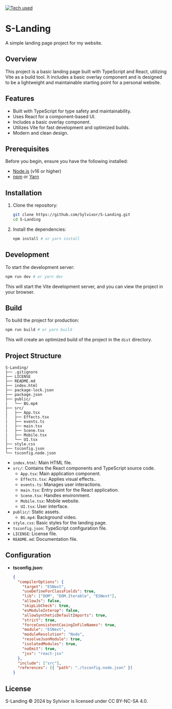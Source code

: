 [![Tech used](https://skillicons.dev/icons?i=html,css,ts,react,vite)](https://skillicons.dev)

# S-Landing

A simple landing page project for my website.

## Overview

This project is a basic landing page built with TypeScript and React, utilizing Vite as a build tool. It includes a basic overlay component and is designed to be a lightweight and maintainable starting point for a personal website.

## Features

-   Built with TypeScript for type safety and maintainability.
-   Uses React for a component-based UI.
-   Includes a basic overlay component.
-   Utilizes Vite for fast development and optimized builds.
-   Modern and clean design.

## Prerequisites

Before you begin, ensure you have the following installed:

-   [Node.js](https://nodejs.org/) (v16 or higher)
-   [npm](https://www.npmjs.com/) or [Yarn](https://yarnpkg.com/)

## Installation

1.  Clone the repository:

    ```bash
    git clone https://github.com/Sylvixor/S-Landing.git
    cd S-Landing
    ```

2.  Install the dependencies:

    ```bash
    npm install # or yarn install
    ```

## Development

To start the development server:

```bash
npm run dev # or yarn dev
```

This will start the Vite development server, and you can view the project in your browser.

## Build

To build the project for production:

```bash
npm run build # or yarn build
```

This will create an optimized build of the project in the `dist` directory.

## Project Structure

```
S-Landing/
├── .gitignore
├── LICENSE
├── README.md
├── index.html
├── package-lock.json
├── package.json
├── public/
|   └── BG.mp4
├── src/
│   ├── App.tsx
│   ├── Effects.tsx
|   ├── events.ts
|   ├── main.tsx
|   ├── Scene.tsx
|   ├── Mobile.tsx
│   └── UI.tsx
├── style.css
├── tsconfig.json
└── tsconfig.node.json
```

-   `index.html`: Main HTML file.
-   `src/`: Contains the React components and TypeScript source code.
    -   `App.tsx`: Main application component.
    -   `Effects.tsx`: Applies visual effects..
    -   `events.ts`: Manages user interactions.
    -   `main.tsx`: Entry point for the React application.
    -   `Scene.tsx`: Handles environment.
    -   `Mobile.tsx`: Mobile website.
    -   `UI.tsx`: User interface.
-   `public/`: Static assets.
    -   `BG.mp4`: Background video.
-   `style.css`: Basic styles for the landing page.
-   `tsconfig.json`: TypeScript configuration file.
-   `LICENSE`: License file.
-   `README.md`: Documentation file.

## Configuration

-   **tsconfig.json**:

    ```json
    {
      "compilerOptions": {
        "target": "ESNext",
        "useDefineForClassFields": true,
        "lib": ["DOM", "DOM.Iterable", "ESNext"],
        "allowJs": false,
        "skipLibCheck": true,
        "esModuleInterop": false,
        "allowSyntheticDefaultImports": true,
        "strict": true,
        "forceConsistentCasingInFileNames": true,
        "module": "ESNext",
        "moduleResolution": "Node",
        "resolveJsonModule": true,
        "isolatedModules": true,
        "noEmit": true,
        "jsx": "react-jsx"
      },
      "include": ["src"],
      "references": [{ "path": "./tsconfig.node.json" }]
    }
    ```

## License

S-Landing © 2024 by Sylvixor is licensed under CC BY-NC-SA 4.0.